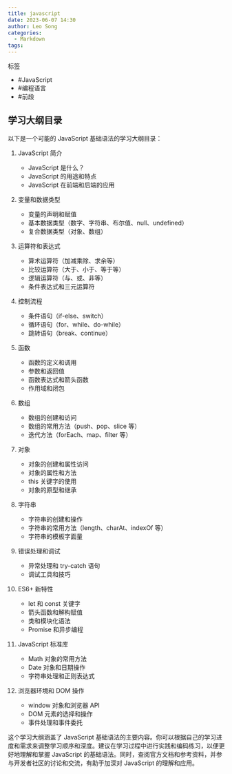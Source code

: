 ```yaml
---
title: javascript
date: 2023-06-07 14:30
author: Leo Song
categories:
  - Markdown
tags:
---
```


标签

- #JavaScript
- #编程语言 
- #前段


## 学习大纲目录

以下是一个可能的 JavaScript 基础语法的学习大纲目录：

1. JavaScript 简介

   - JavaScript 是什么？
   - JavaScript 的用途和特点
   - JavaScript 在前端和后端的应用

2. 变量和数据类型

   - 变量的声明和赋值
   - 基本数据类型（数字、字符串、布尔值、null、undefined）
   - 复合数据类型（对象、数组）

3. 运算符和表达式

   - 算术运算符（加减乘除、求余等）
   - 比较运算符（大于、小于、等于等）
   - 逻辑运算符（与、或、非等）
   - 条件表达式和三元运算符

4. 控制流程

   - 条件语句（if-else、switch）
   - 循环语句（for、while、do-while）
   - 跳转语句（break、continue）

5. 函数

   - 函数的定义和调用
   - 参数和返回值
   - 函数表达式和箭头函数
   - 作用域和闭包

6. 数组

   - 数组的创建和访问
   - 数组的常用方法（push、pop、slice 等）
   - 迭代方法（forEach、map、filter 等）

7. 对象

   - 对象的创建和属性访问
   - 对象的属性和方法
   - this 关键字的使用
   - 对象的原型和继承

8. 字符串

   - 字符串的创建和操作
   - 字符串的常用方法（length、charAt、indexOf 等）
   - 字符串的模板字面量

9. 错误处理和调试

   - 异常处理和 try-catch 语句
   - 调试工具和技巧

10. ES6+ 新特性

    - let 和 const 关键字
    - 箭头函数和解构赋值
    - 类和模块化语法
    - Promise 和异步编程

11. JavaScript 标准库

    - Math 对象的常用方法
    - Date 对象和日期操作
    - 字符串处理和正则表达式

12. 浏览器环境和 DOM 操作
    - window 对象和浏览器 API
    - DOM 元素的选择和操作
    - 事件处理和事件委托

这个学习大纲涵盖了 JavaScript 基础语法的主要内容。你可以根据自己的学习进度和需求来调整学习顺序和深度。建议在学习过程中进行实践和编码练习，以便更好地理解和掌握 JavaScript 的基础语法。同时，查阅官方文档和参考资料，并参与开发者社区的讨论和交流，有助于加深对 JavaScript 的理解和应用。
